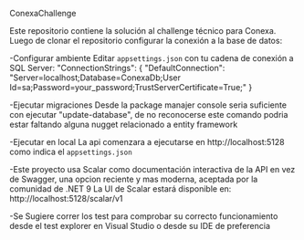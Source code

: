ConexaChallenge

Este repositorio contiene la solución al challenge técnico para Conexa.  
Luego de clonar el repositorio configurar la conexión a la base de datos:

-Configurar ambiente
	Editar `appsettings.json` con tu cadena de conexión a SQL Server:
   	"ConnectionStrings": {
     	"DefaultConnection": "Server=localhost;Database=ConexaDb;User Id=sa;Password=your_password;TrustServerCertificate=True;"
   	}

-Ejecutar migraciones
	Desde la package manajer console seria suficiente con ejecutar "update-database", de no reconocerse este comando podria estar faltando alguna nugget relacionado a entity framework

-Ejecutar en local
	La api comenzara a ejecutarse en http://localhost:5128 como indica el `appsettings.json`
  
-Este proyecto usa Scalar como documentación interactiva de la API en vez de Swagger, una opcion reciente y mas moderna, aceptada por la comunidad de .NET 9
	La UI de Scalar estará disponible en: http://localhost:5128/scalar/v1
	
-Se Sugiere correr los test para comprobar su correcto funcionamiento desde el test explorer en Visual Studio o desde su IDE de preferencia
